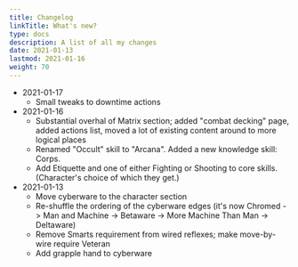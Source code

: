 ```yaml
---
title: Changelog
linkTitle: What's new?
type: docs
description: A list of all my changes
date: 2021-01-13
lastmod: 2021-01-16
weight: 70
---
```


* 2021-01-17
    * Small tweaks to downtime actions
* 2021-01-16
    * Substantial overhal of Matrix section; added "combat decking" page, added actions list, moved a lot of existing content around to more logical places
    * Renamed "Occult" skill to "Arcana". Added a new knowledge skill: Corps.
    * Add Etiquette and one of either Fighting or Shooting to core skills. (Character's choice of which they get.)
* 2021-01-13
    * Move cyberware to the character section
    * Re-shuffle the ordering of the cyberware edges (it's now Chromed -> Man and Machine -> Betaware -> More Machine Than Man -> Deltaware)
    * Remove Smarts requirement from wired reflexes; make move-by-wire require Veteran
    * Add grapple hand to cyberware